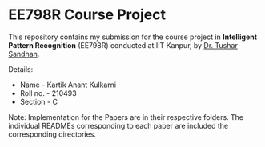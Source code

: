 # EE798R Course Project

This repository contains my submission for the course project in **Intelligent Pattern Recognition** (EE798R) conducted at IIT Kanpur, by [Dr. Tushar Sandhan](https://home.iitk.ac.in/~sandhan/).

Details:

- Name - Kartik Anant Kulkarni
- Roll no. - 210493
- Section - C

Note: Implementation for the Papers are in their respective folders. The individual READMEs corresponding to each paper are included the corresponding directories.
